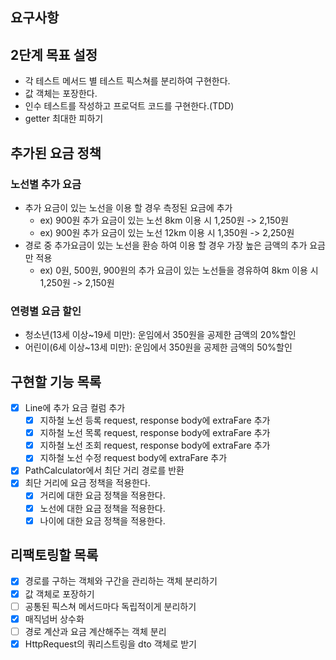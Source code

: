 ## 요구사항

## 2단계 목표 설정
- 각 테스트 메서드 별 테스트 픽스쳐를 분리하여 구현한다.
- 값 객체는 포장한다.
- 인수 테스트를 작성하고 프로덕트 코드를 구현한다.(TDD)
- getter 최대한 피하기

## 추가된 요금 정책
### 노선별 추가 요금
- 추가 요금이 있는 노선을 이용 할 경우 측정된 요금에 추가
  - ex) 900원 추가 요금이 있는 노선 8km 이용 시 1,250원 -> 2,150원
  - ex) 900원 추가 요금이 있는 노선 12km 이용 시 1,350원 -> 2,250원
- 경로 중 추가요금이 있는 노선을 환승 하여 이용 할 경우 가장 높은 금액의 추가 요금만 적용
  - ex) 0원, 500원, 900원의 추가 요금이 있는 노선들을 경유하여 8km 이용 시 1,250원 -> 2,150원 

### 연령별 요금 할인
- 청소년(13세 이상~19세 미만): 운임에서 350원을 공제한 금액의 20%할인
- 어린이(6세 이상~13세 미만): 운임에서 350원을 공제한 금액의 50%할인

## 구현할 기능 목록
- [x] Line에 추가 요금 컬럼 추가
  - [x] 지하철 노선 등록 request, response body에 extraFare 추가
  - [x] 지하철 노선 목록 request, response body에 extraFare 추가
  - [x] 지하철 노선 조회 request, response body에 extraFare 추가
  - [x] 지하철 노선 수정 request body에 extraFare 추가
- [x] PathCalculator에서 최단 거리 경로를 반환
- [x] 최단 거리에 요금 정책을 적용한다.
  - [x] 거리에 대한 요금 정책을 적용한다.
  - [x] 노선에 대한 요금 정책을 적용한다.
  - [x] 나이에 대한 요금 정책을 적용한다.

## 리팩토링할 목록
- [x] 경로를 구하는 객체와 구간을 관리하는 객체 분리하기
- [x] 값 객체로 포장하기
- [ ] 공통된 픽스쳐 메서드마다 독립적이게 분리하기
- [x] 매직넘버 상수화
- [ ] 경로 계산과 요금 계산해주는 객체 분리
- [x] HttpRequest의 쿼리스트링을 dto 객체로 받기
